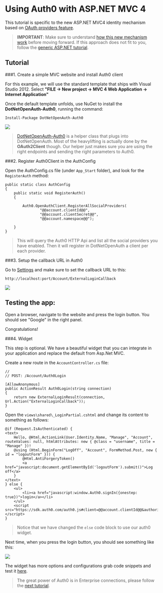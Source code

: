 # Using Auth0 with ASP.NET MVC 4

This tutorial is specific to the new ASP.NET MVC4 identity mechanism based on [OAuth providers feature](http://www.asp.net/mvc/overview/getting-started/using-oauth-providers-with-mvc). 

> **IMPORTANT**: Make sure to understand [how this new mechanism work](http://weblogs.asp.net/jgalloway/archive/2012/08/29/simplemembership-membership-providers-universal-providers-and-the-new-asp-net-4-5-web-forms-and-asp-net-mvc-4-templates.aspx) before moving forward. If this approach does not fit to you, follow the [generic ASP.NET tutorial](aspnet-tutorial).

## Tutorial

###1. Create a simple MVC website and install Auth0 client

For this example, we will use the standard template that ships with Visual Studio 2012. Select __"FILE -> New project -> MVC 4 Web Application -> Internet Application"__

Once the default template unfolds, use NuGet to install the **DotNetOpenAuth-Auth0**, running the command:

	Install-Package DotNetOpenAuth-Auth0

![](img/install-dotnetopenauth-auth0-nuget.png)

> [DotNetOpenAuth-Auth0](https://nuget.org/packages/DotNetOpenAuth-Auth0) is a helper class that plugs into DotNetOpenAuth. Most of the heavylifting is actually done by the __OAuth2Client__ though. Our helper just makes sure you are using the right endpoints and sending the right parameters to Auth0.
>

###2. Register Auth0Client in the AuthConfig

Open the AuthConfig.cs file (under `App_Start` folder), and look for the ```RegisterAuth``` method:

    public static class AuthConfig
    {
        public static void RegisterAuth()
        {
            
            Auth0.OpenAuthClient.RegisterAllSocialProviders(
                    "@@account.clientId@@",
                    "@@account.clientSecret@@",
                    "@@account.namespace@@"); 

        }
    }

> This will query the Auth0 HTTP Api and list all the social providers you have enabled. Then it will register in DotNetOpenAuth a client per each provider. 


###3. Setup the callback URL in Auth0

Go to [Settings](https://app.auth0.com/#/settings) and make sure to set the callback URL to this:

```
http://localhost:port/Account/ExternalLoginCallback
```

![](img/settings-callback.png)
 
## Testing the app:

Open a browser, navigate to the website and press the login button. You should see "Google" in the right panel.

Congratulations! 

###4. Widget

This step is optional. We have a beautiful widget that you can integrate in your application and replace the default from Asp.Net MVC.

Create a new route in the ```AccountController.cs``` file:

    //
    // POST: /Account/Auth0Login

    [AllowAnonymous]
    public ActionResult Auth0Login(string connection)
    {
        return new ExternalLoginResult(connection, Url.Action("ExternalLoginCallback"));
    }

Open the ```views\shared\_LoginPartial.cshtml``` and change its content to something as follows:

    @if (Request.IsAuthenticated) {
    <text>
        Hello, @Html.ActionLink(User.Identity.Name, "Manage", "Account", routeValues: null, htmlAttributes: new { @class = "username", title = "Manage" })!
        @using (Html.BeginForm("LogOff", "Account", FormMethod.Post, new { id = "logoutForm" })) {
            @Html.AntiForgeryToken()
            <a href="javascript:document.getElementById('logoutForm').submit()">Log off</a>
        }
    </text>
    } else {
        <ul>
            <li><a href="javascript:window.Auth0.signIn({onestep: true})">login</a></li>
        </ul>
        <script src="https://sdk.auth0.com/auth0.js#client=@@account.clientId@@&authorize_url=/Account/Auth0Login"></script>
    }

> Notice that we have changed the ```else``` code block to use our auth0 widget.

Next time, when you press the login button, you should see something like this:

![](img/widget-in-aspnet.png)

The widget has more options and configurations grab code snippets and test it [here](https://app.auth0.com/#/sdk/widget).

> The great power of Auth0 is in Enterprise connections, please follow the [next tutorial](/mvc-tutorial-enterprise).